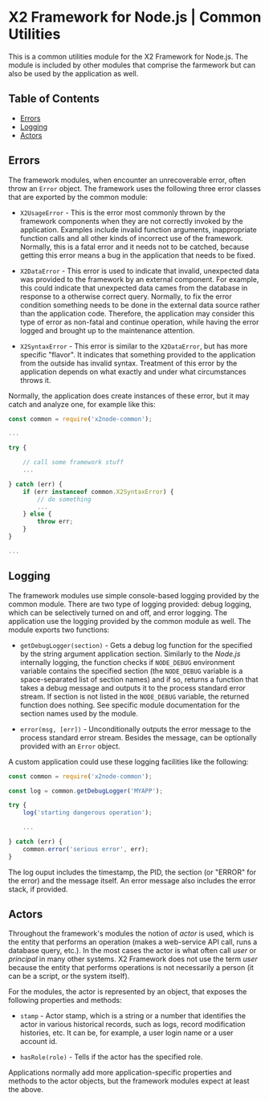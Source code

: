# X2 Framework for Node.js | Common Utilities

This is a common utilities module for the X2 Framework for Node.js. The module is included by other modules that comprise the farmework but can also be used by the application as well.

## Table of Contents

* [Errors](#errors)
* [Logging](#logging)
* [Actors](#actors)

## Errors

The framework modules, when encounter an unrecoverable error, often throw an `Error` object. The framework uses the following three error classes that are exported by the common module:

* `X2UsageError` - This is the error most commonly thrown by the framework components when they are not correctly invoked by the application. Examples include invalid function arguments, inappropriate function calls and all other kinds of incorrect use of the framework. Normally, this is a fatal error and it needs not to be catched, because getting this error means a bug in the application that needs to be fixed.

* `X2DataError` - This error is used to indicate that invalid, unexpected data was provided to the framework by an external component. For example, this could indicate that unexpected data cames from the database in response to a otherwise correct query. Normally, to fix the error condition something needs to be done in the external data source rather than the application code. Therefore, the application may consider this type of error as non-fatal and continue operation, while having the error logged and brought up to the maintenance attention.

* `X2SyntaxError` - This error is similar to the `X2DataError`, but has more specific "flavor". It indicates that something provided to the application from the outside has invalid syntax. Treatment of this error by the application depends on what exactly and under what circumstances throws it.

Normally, the application does create instances of these error, but it may catch and analyze one, for example like this:

```javascript
const common = require('x2node-common');

...

try {

	// call some framework stuff
	...

} catch (err) {
	if (err instanceof common.X2SyntaxError) {
		// do something
		...
	} else {
		throw err;
	}
}

...
```

## Logging

The framework modules use simple console-based logging provided by the common module. There are two type of logging provided: debug logging, which can be selectively turned on and off, and error logging. The application use the logging provided by the common module as well. The module exports two functions:

* `getDebugLogger(section)` - Gets a debug log function for the specified by the string argument application section. Similarly to the _Node.js_ internally logging, the function checks if `NODE_DEBUG` environment variable contains the specified section (the `NODE_DEBUG` variable is a space-separated list of section names) and if so, returns a function that takes a debug message and outputs it to the process standard error stream. If section is not listed in the `NODE_DEBUG` variable, the returned function does nothing. See specific module documentation for the section names used by the module.

* `error(msg, [err])` - Unconditionally outputs the error message to the process standard error stream. Besides the message, can be optionally provided with an `Error` object.

A custom application could use these logging facilities like the following:

```javascript
const common = require('x2node-common');

const log = common.getDebugLogger('MYAPP');

try {
	log('starting dangerous operation');

	...

} catch (err) {
	common.error('serious error', err);
}
```

The log ouput includes the timestamp, the PID, the section (or "ERROR" for the error) and the message itself. An error message also includes the error stack, if provided.

## Actors

Throughout the framework's modules the notion of _actor_ is used, which is the entity that performs an operation (makes a web-service API call, runs a database query, etc.). In the most cases the actor is what often call _user_ or _principal_ in many other systems. X2 Framework does not use the term _user_ because the entity that performs operations is not necessarily a person (it can be a script, or the system itself).

For the modules, the actor is represented by an object, that exposes the following properties and methods:

* `stamp` - Actor stamp, which is a string or a number that identifies the actor in various historical records, such as logs, record modification histories, etc. It can be, for example, a user login name or a user account id.

* `hasRole(role)` - Tells if the actor has the specified role.

Applications normally add more application-specific properties and methods to the actor objects, but the framework modules expect at least the above.
